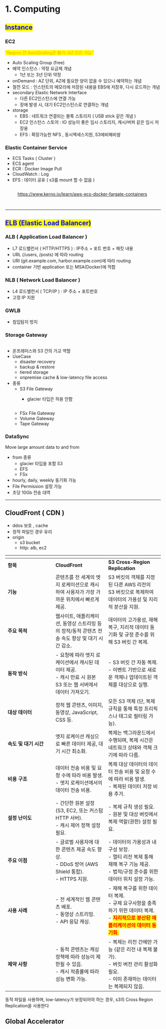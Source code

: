 # 1. Computing

## <mark style="color:blue;">Instance</mark>

### EC2

<mark style="color:orange;">"Region 간 AutoScaling은 불가, AZ 간은 가능"</mark>

* Auto Scaling Group (free)
* 예약 인스턴스 : 약정 요금제 개념&#x20;
  * 1년 또는 3년 단위 약정
* onDemand : AZ 단위, AZ에 필요한 양이 없을 수 있으니 예약하는 개념
* 절전 모드 : 인스턴트의 메모리에 저장된 내용을 EBS에 저장후, 다시 로드하는 개념
* secondary Elastic Network Interface
  * 다른 EC2인스턴스에 연결 가능
  * 장애 발생 시, 대기 EC2인스턴스로 연결하는 개념
* storage
  * EBS : 네트워크 연결되는 블록 스토리지 ( USB stick 같은 개념 )
  * EC2 인스턴스 스토어 : IO 성능이 좋은 임시 스토리지, 캐시/버퍼 같은 임시 저장용
  * EFS : 확장가능한  NFS , 동시액세스지원,   S3에비해비쌈&#x20;



### Elastic Container Service

* ECS Tasks ( Cluster )
* ECS agent
* ECR : Docker Image Pull
* CloudWatch : Log
* EFS : 데이터 공유 ( s3를 mount 할 수 없음 )

<figure><img src="../../../.gitbook/assets/image (2).png" alt=""><figcaption><p><a href="https://www.kerno.io/learn/aws-ecs-docker-fargate-containers">https://www.kerno.io/learn/aws-ecs-docker-fargate-containers</a></p></figcaption></figure>

<div align="left"><figure><img src="../../../.gitbook/assets/image (2) (1).png" alt=""><figcaption></figcaption></figure></div>

<div align="left"><figure><img src="../../../.gitbook/assets/image (3).png" alt=""><figcaption></figcaption></figure></div>





***

## <mark style="color:blue;">ELB (Elastic Load Balancer)</mark>

### ALB ( Application Load Balancer )&#x20;

* L7 로드밸런서 ( HTTP/HTTPS )   : IP주소 + 포트 번호 + 패킷 내용&#x20;
* URL (/users, /posts) 에 따라 routing
* URI (git.example.com, harbor.example.com)에 따라 routing
* container 기반 application 또는 MSA(Docker)에 적합

### NLB ( Network Load Balancer )

* &#x20;L4 로드밸런서 ( TCP/IP ) : IP 주소 + 포트번호
* 고정 IP 지원

### GWLB&#x20;

* 침입탐지 방지

### Storage Gateway

<figure><img src="../../../.gitbook/assets/image (1).png" alt=""><figcaption></figcaption></figure>

* 온프레미스와 S3 간의 가교 역할
* UseCase&#x20;
  * disaster recovery
  * backup & restore
  * tiered storage
  * onpremise cache & low-latency file access&#x20;
* 종류
  * S3 File Gateway
    *   glacier 타입은 허용 안함

        <figure><img src="../../../.gitbook/assets/image.png" alt=""><figcaption></figcaption></figure>
  * FSx File Gateway
  * Volume Gateway
  * Tape Gateway

### DataSync

Move large amount data to and from

* from 종류
  * glacier 타입을 포함 S3
  * EFS
  * FSx
* hourly, daily, weekly 동기화 가능
* File Permission 설정 가능
* 초당 10Gb 전송 대역







***

## CloudFront ( CDN )

* ddos 보호 , cache
* 정적 파일인 경우 유리
* origin
  * s3 bucket
  * http: alb, ec2



<table data-header-hidden><thead><tr><th width="139"></th><th></th><th></th></tr></thead><tbody><tr><td><strong>항목</strong></td><td><strong>CloudFront</strong></td><td><strong>S3 Cross-Region Replication</strong></td></tr><tr><td><strong>기능</strong></td><td>콘텐츠를 전 세계의 엣지 로케이션으로 캐시하여 사용자가 가장 가까운 위치에서 빠르게 제공.</td><td>S3 버킷의 객체를 지정된 다른 AWS 리전의 S3 버킷으로 복제하여 데이터의 가용성 및 지리적 분산을 지원.</td></tr><tr><td><strong>주요 목적</strong></td><td>웹사이트, 애플리케이션, 동영상 스트리밍 등의 정적/동적 콘텐츠 전송 속도 향상 및 대기 시간 감소.</td><td>데이터의 고가용성, 재해 복구, 지리적 데이터 동기화 및 규정 준수를 위해 S3 버킷 간 복제.</td></tr><tr><td><strong>동작 방식</strong></td><td>- 요청에 따라 엣지 로케이션에서 캐시된 데이터 제공.<br>- 캐시 만료 시 원본 S3 또는 웹 서버에서 데이터 가져오기.</td><td>- S3 버킷 간 자동 복제.<br>- 이벤트 기반으로 새로운 객체나 업데이트된 객체를 대상으로 실행.</td></tr><tr><td><strong>대상 데이터</strong></td><td>정적 웹 콘텐츠, 이미지, 동영상, JavaScript, CSS 등.</td><td>모든 S3 객체 (단, 복제 규칙을 통해 특정 프리픽스나 태그로 필터링 가능).</td></tr><tr><td><strong>속도 및 대기 시간</strong></td><td>엣지 로케이션 캐싱으로 빠른 데이터 제공, 대기 시간 최소화.</td><td>복제는 백그라운드에서 수행되며, 복제 시간은 네트워크 상태와 객체 크기에 따라 다름.</td></tr><tr><td><strong>비용 구조</strong></td><td>데이터 전송 비용 및 요청 수에 따라 비용 발생.<br>- 엣지 로케이션에서의 데이터 전송 비용.</td><td>복제 대상 데이터의 데이터 전송 비용 및 요청 수에 따라 비용 발생.<br>- 복제된 데이터 저장 비용 추가.</td></tr><tr><td><strong>설정 난이도</strong></td><td>- 간단한 원본 설정 (S3, EC2, 또는 커스텀 HTTP 서버).<br>- 캐시 제어 정책 설정 필요.</td><td>- 복제 규칙 생성 필요.<br>- 원본 및 대상 버킷에서 복제 역할(권한) 설정 필요.</td></tr><tr><td><strong>주요 이점</strong></td><td>- 글로벌 사용자에 대한 콘텐츠 제공 속도 향상.<br>- DDoS 방어 (AWS Shield 통합).<br>- HTTPS 지원.</td><td>- 데이터의 가용성과 내구성 보장.<br>- 멀티 리전 복제 통해 재해 복구 기능 제공.<br>- 법적/규정 준수를 위한 데이터 위치 설정 가능.</td></tr><tr><td><strong>사용 사례</strong></td><td>- 전 세계적인 웹 콘텐츠 배포.<br>- 동영상 스트리밍.<br>- API 응답 캐싱.</td><td>- 재해 복구를 위한 데이터 복제.<br>- 규제 요구사항을 충족하기 위한 데이터 복제.<br>- <mark style="color:red;"><strong>지리적으로 분산된 애플리케이션의 데이터 동기화.</strong></mark></td></tr><tr><td><strong>제약 사항</strong></td><td>- 동적 콘텐츠는 캐싱 정책에 따라 성능이 제한될 수 있음.<br>- 캐시 적중률에 따라 성능 변화 가능.</td><td>- 복제는 리전 간에만 가능 (같은 리전 내 복제 불가).<br>- 버킷 버전 관리 활성화 필요.<br>- 이미 존재하는 데이터는 복제되지 않음.</td></tr></tbody></table>

동적 파일을 사용하며, low-latency가 보장되어야 하는 경우, s3의 Cross Region Replication을 사용한다





## Global Accelerator
